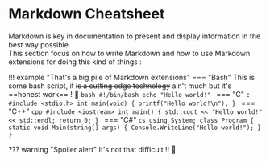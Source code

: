 # Markdown Cheatsheet

Markdown is key in documentation to present and display information in the best way possible.  
This section focus on how to write Markdown and how to use Markdown extensions for doing this kind of things :

!!! example "That's a big pile of Markdown extensions"
    === "Bash"
        This is some bash script, it ~~is a cutting edge technology~~ ain't much but it's ==honest work== ! :kiss:
        ```bash
        #!/bin/bash
        echo "Hello world!"
        ```
    === "C"
        ```c
        #include <stdio.h>
        int main(void) {
            printf("Hello world!\n");
        }
        ```
    === "C++"
        ```cpp
        #include <iostream>
        int main() {
            std::cout << "Hello world!" << std::endl;
            return 0;
        }
        ```
    === "C#"
        ```cs
        using System;
        class Program {
            static void Main(string[] args) {
            Console.WriteLine("Hello world!");
            }
        }
        ```

??? warning "Spoiler alert"
    It's not that difficult !! :brain: